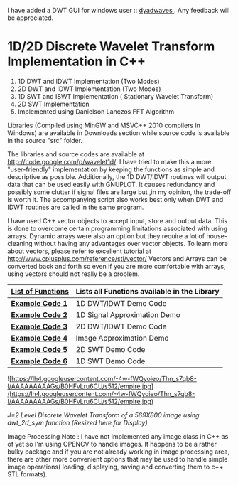 I have added a DWT GUI for windows user :: [dyadwaves ](http://code.google.com/p/dyadwaves/). Any feedback will be appreciated.

# 1D/2D Discrete Wavelet Transform Implementation in C++ #

  1. 1D DWT and IDWT Implementation (Two Modes)
  1. 2D DWT and IDWT Implementation (Two Modes)
  1. 1D SWT and ISWT Implementation ( Stationary Wavelet Transform)
  1. 2D SWT Implementation
  1. Implemented using Danielson Lanczos FFT Algorithm

Libraries (Compiled using MinGW and MSVC++ 2010 compilers in Windows) are available in Downloads section while source code is available in the source "src" folder.

The libraries and source codes are available at http://code.google.com/p/wavelet1d/. I have tried to make this a more "user-friendly" implementation by keeping the functions as simple and descriptive as possible. Additionally, the 1D DWT/IDWT routines will output data that can be used easily with GNUPLOT. It causes redundancy and possibly some clutter if signal files are large but ,in my opinion, the trade-off is worth it. The accompanying script also works best only when DWT and IDWT routines are called in the same program.

I have used C++ vector objects to accept input, store and output data. This is done to overcome certain programming limitations associated with using arrays. Dynamic arrays were also an option but they require a lot of house-cleaning without having any advantages over vector objects. To learn more about vectors, please refer to excellent tutorial at http://www.cplusplus.com/reference/stl/vector/ Vectors and Arrays can be converted back and forth so even if you are more comfortable with arrays, using vectors should not really be a problem.

|**[List of Functions](http://code.google.com/p/wavelet1d/wiki/Functions)**| Lists all Functions available in the Library|
|:-------------------------------------------------------------------------|:--------------------------------------------|
|**[Example Code 1](http://code.google.com/p/wavelet1d/wiki/1DDWTdemo)**   | 1D DWT/IDWT Demo Code                       |
|**[Example Code 2](http://code.google.com/p/wavelet1d/wiki/1DAppx)**      | 1D Signal Approximation Demo                |
|**[Example Code 3](http://code.google.com/p/wavelet1d/wiki/2DDWTdemo)**   | 2D DWT/IDWT Demo Code                       |
|**[Example Code 4](http://code.google.com/p/wavelet1d/wiki/2DAppx)**      | Image Approximation Demo                    |
|**[Example Code 5](http://code.google.com/p/wavelet1d/wiki/2DSWTdemo)**   | 2D SWT Demo Code                            |
|**[Example Code 6](http://code.google.com/p/wavelet1d/wiki/1DSWTDemo)**   | 1D SWT Demo Code                            |

![https://lh4.googleusercontent.com/-4w-fWQyoieo/Thn_s7qb8-I/AAAAAAAAAGs/B0HFvLru6CU/s512/empire.jpg](https://lh4.googleusercontent.com/-4w-fWQyoieo/Thn_s7qb8-I/AAAAAAAAAGs/B0HFvLru6CU/s512/empire.jpg)

_J=2 Level Discrete Wavelet Transform of a 569X800 image using dwt\_2d\_sym function (Resized here for Display)_

Image Processing Note : I have not implemented any image class in C++ as of yet so I'm using OPENCV to handle images. It happens to be a rather bulky package and if you are not already working in image processing area, there are other more convenient options that may be used to handle simple image operations( loading, displaying, saving and converting them to c++ STL formats).

